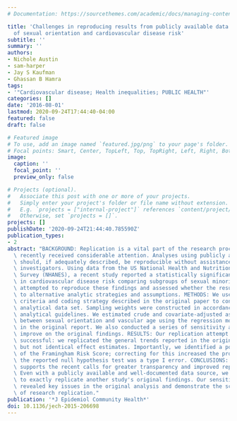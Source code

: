 ```yaml
---
# Documentation: https://sourcethemes.com/academic/docs/managing-content/

title: 'Challenges in reproducing results from publicly available data: an example
  of sexual orientation and cardiovascular disease risk'
subtitle: ''
summary: ''
authors:
- Nichole Austin
- sam-harper
- Jay S Kaufman
- Ghassan B Hamra
tags:
- '"Cardiovascular disease; Health inequalities; PUBLIC HEALTH"'
categories: []
date: '2016-08-01'
lastmod: 2020-09-24T17:44:40-04:00
featured: false
draft: false

# Featured image
# To use, add an image named `featured.jpg/png` to your page's folder.
# Focal points: Smart, Center, TopLeft, Top, TopRight, Left, Right, BottomLeft, Bottom, BottomRight.
image:
  caption: ''
  focal_point: ''
  preview_only: false

# Projects (optional).
#   Associate this post with one or more of your projects.
#   Simply enter your project's folder or file name without extension.
#   E.g. `projects = ["internal-project"]` references `content/project/deep-learning/index.md`.
#   Otherwise, set `projects = []`.
projects: []
publishDate: '2020-09-24T21:44:40.785590Z'
publication_types:
- 2
abstract: "BACKGROUND: Replication is a vital part of the research process and has\
  \ recently received considerable attention. Analyses using publicly available data\
  \ should, if adequately described, be reproducible without assistance from the original\
  \ investigators. Using data from the US National Health and Nutrition Examination\
  \ Survey (NHANES), a recent study reported a statistically significant difference\
  \ in cardiovascular disease risk comparing subgroups of sexual minority men. We\
  \ attempted to reproduce these findings and assessed whether the results were robust\
  \ to alternative analytic strategies and assumptions. METHODS: We used the exclusion\
  \ criteria and coding strategy described in the original paper to construct our\
  \ analytical data set. Sampling weights were constructed in accordance with NHANES\
  \ analytical guidelines. We estimated crude and covariate-adjusted associations\
  \ between sexual orientation and vascular age using the regression models specified\
  \ in the original report. We also conducted a series of sensitivity analyses to\
  \ improve on the original findings. RESULTS: Our replication attempt was partially\
  \ successful: we replicated the general trends reported in the original analysis,\
  \ but not identical effect estimates. Importantly, we identified a potential misapplication\
  \ of the Framingham Risk Score; correcting for this increased the probability that\
  \ the reported null hypothesis test was a type I error. CONCLUSIONS: This paper\
  \ supports the recent calls for greater transparency and improved reporting in research.\
  \ Even with a publicly available and well-documented data source, we were unable\
  \ to exactly replicate another study's original findings. Our sensitivity analyses\
  \ revealed key issues in the original analysis and demonstrate the scientific importance\
  \ of research replication."
publication: '*J Epidemiol Community Health*'
doi: 10.1136/jech-2015-206698
---
```

